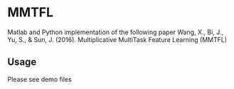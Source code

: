 # MMTFL

Matlab and Python implementation of the following paper
 Wang, X., Bi, J., Yu, S., & Sun, J. (2016). Multiplicative MultiTask Feature Learning (MMTFL)


## Usage

Please see demo files
